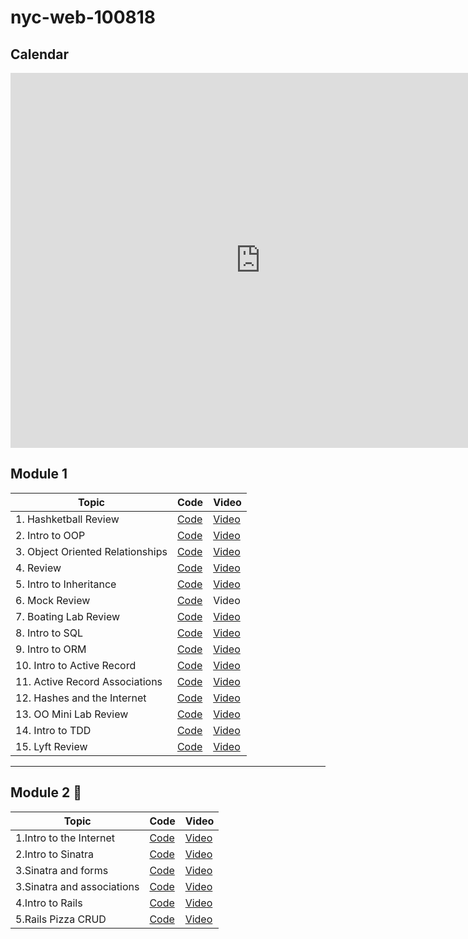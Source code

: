 # nyc-web-100818

## Calendar

<iframe src="https://calendar.google.com/calendar/embed?mode=WEEK&amp;height=600&amp;wkst=1&amp;bgcolor=%23FFFFFF&amp;src=flatironschool.com_lhdstd62mqmo6rc96bcf9qff04%40group.calendar.google.com&amp;color=%23B1365F&amp;src=flatironschool.com_fa6rdkvdp5m7pt1hlduf134ft0%40group.calendar.google.com&amp;color=%23182C57&amp;ctz=America%2FNew_York" style="border-width:0" width="800" height="600" frameborder="0" scrolling="no"></iframe>

## Module 1

| Topic                  | Code                | Video                                  |
| ---------------------- | ------------------- | -------------------------------------- |
| 1. Hashketball Review  | [Code](https://github.com/learn-co-students/nyc-web-100818/tree/master/01-hashketball-review)  | [Video](https://youtu.be/uYnavK7NI0U)  |
| 2. Intro to OOP        | [Code](https://github.com/learn-co-students/nyc-web-100818/tree/master/02-intro-to-oo) | [Video](https://youtu.be/skvMfQpTwHg) |
| 3. Object Oriented Relationships  | [Code](https://github.com/learn-co-students/nyc-web-100818/tree/master/03-object-oriented-relationships) | [Video](https://youtu.be/M3PqyuFppzc) |
| 4. Review | [Code](https://github.com/learn-co-students/nyc-web-100818/tree/master/04-review-it-all) | [Video](https://youtu.be/J_DKNoaQr_I) |
| 5. Intro to Inheritance | [Code](https://github.com/learn-co-students/nyc-web-100818/tree/master/05-intro-to-inheritance) | [Video](https://youtu.be/mbA6lahhEwg) |
| 6. Mock Review | [Code](https://github.com/learn-co-students/nyc-web-100818/tree/master/06-mock-review) | Video |
| 7. Boating Lab Review | [Code](https://github.com/learn-co-students/nyc-web-100818/tree/master/07-quick-review/ruby-boating-school-nyc-web-100818) | [Video](https://youtu.be/BN_3hnLL6Yg) |
| 8. Intro to SQL | [Code](https://github.com/learn-co-students/nyc-web-100818/tree/master/08-intro-to-sql) | [Video](https://youtu.be/w09biH6lpBs) |
| 9. Intro to ORM | [Code](https://github.com/learn-co-students/nyc-web-100818/tree/master/09-intro-to-orm) | [Video](https://youtu.be/8DzvuqGwbhg) |
| 10. Intro to Active Record | [Code](https://github.com/learn-co-students/nyc-web-100818/tree/master/10-intro-to-active-record) | [Video](https://youtu.be/gbj-VHbZTj8) |
| 11. Active Record Associations | [Code](https://github.com/learn-co-students/nyc-web-100818/tree/master/11-active-record-associations) | [Video](https://youtu.be/oxHZwopTzR0) |
| 12. Hashes and the Internet | [Code](https://github.com/learn-co-students/nyc-web-100818/tree/master/12-hashes-and-the-internet) | [Video](https://youtu.be/du7ZcV0Xbs8) |
| 13. OO Mini Lab Review | [Code](https://github.com/learn-co-students/nyc-web-100818/tree/master/13-oo-mini-project-review) | [Video](https://youtu.be/t8FoINyYHl8) |
| 14. Intro to TDD | [Code](https://github.com/learn-co-students/nyc-web-100818/tree/master/14-intro-to-tdd) | [Video](https://youtu.be/hVxezDz5dqI) |
| 15. Lyft Review | [Code](https://github.com/learn-co-students/nyc-web-100818/tree/master/15-oo-relations-review/oo-relationships-practice-nyc-web-100818) | [Video](https://youtu.be/YoQXwDSqDFg) |

---

## Module 2 🚂

| Topic                  | Code                | Video                                  |
| ---------------------- | ------------------- | -------------------------------------- |
| 1.Intro to the Internet  | [Code](https://github.com/learn-co-students/nyc-web-100818/tree/master/16-intro-to-internet)  | [Video](https://www.youtube.com/watch?v=WoC6V-uW-7k)  |
| 2.Intro to Sinatra  | [Code](https://github.com/learn-co-students/nyc-web-100818/tree/master/17-intro-sinatra-mvc)  | [Video](https://www.youtube.com/watch?v=gj8GofQfI4E)  |
| 3.Sinatra and forms  | [Code](https://github.com/learn-co-students/nyc-web-100818/tree/master/18-sinatra-forms)  | [Video](https://youtu.be/jNzwe5sAG5E)  |
| 3.Sinatra and associations | [Code](https://github.com/learn-co-students/nyc-web-100818/tree/master/19-sinatra-associated-forms)  | [Video](https://youtu.be/y5kumdsdJpc)  |
| 4.Intro to Rails | [Code](https://github.com/learn-co-students/nyc-web-100818/tree/master/20-intro-to-rails/thanksgiving)  | [Video](https://youtu.be/kon4izjLk6s)  |
| 5.Rails Pizza CRUD | [Code](https://github.com/learn-co-students/nyc-web-100818/tree/master/20-rails-pizza-crud)  | [Video](https://youtu.be/U6sKH-lZqrg)  |

